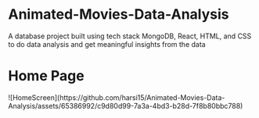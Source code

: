 # Animated-Movies-Data-Analysis
A database project built using tech stack MongoDB, React, HTML, and CSS to do data analysis and get meaningful insights from the data

<h1>Home Page</h1>
![HomeScreen](https://github.com/harsi15/Animated-Movies-Data-Analysis/assets/65386992/c9d80d99-7a3a-4bd3-b28d-7f8b80bbc788)
